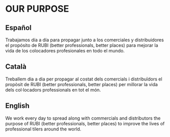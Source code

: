 # OUR PURPOSE

## Español 

Trabajamos día a día para propagar junto a los comerciales y distribuidores el propósito de RUBI (better professionals, better places) para mejorar la vida de los colocadores profesionales en todo el mundo.


## Català 

Treballem dia a dia per propagar al costat dels comercials i distribuïdors el propòsit de RUBI (better professionals, better places) per millorar la vida dels col·locadors professionals en tot el món.


## English 

We work every day to spread along with commercials and distributors the purpose of RUBI (better professionals, better places) to improve the lives of professional tilers around the world.
